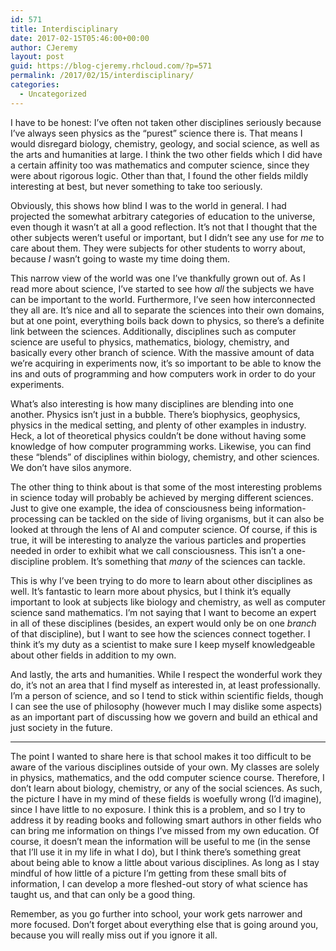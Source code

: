 ```yaml
---
id: 571
title: Interdisciplinary
date: 2017-02-15T05:46:00+00:00
author: CJeremy
layout: post
guid: https://blog-cjeremy.rhcloud.com/?p=571
permalink: /2017/02/15/interdisciplinary/
categories:
  - Uncategorized
---
```

I have to be honest: I&#8217;ve often not taken other disciplines seriously because I&#8217;ve always seen physics as the &#8220;purest&#8221; science there is. That means I would disregard biology, chemistry, geology, and social science, as well as the arts and humanities at large. I think the two other fields which I did have a certain affinity too was mathematics and computer science, since they were about rigorous logic. Other than that, I found the other fields mildly interesting at best, but never something to take too seriously.

Obviously, this shows how blind I was to the world in general. I had projected the somewhat arbitrary categories of education to the universe, even though it wasn&#8217;t at all a good reflection. It&#8217;s not that I thought that the other subjects weren&#8217;t useful or important, but I didn&#8217;t see any use for _me_ to care about them. They were subjects for other students to worry about, because _I_ wasn&#8217;t going to waste my time doing them.

This narrow view of the world was one I&#8217;ve thankfully grown out of. As I read more about science, I&#8217;ve started to see how _all_ the subjects we have can be important to the world. Furthermore, I&#8217;ve seen how interconnected they all are. It&#8217;s nice and all to separate the sciences into their own domains, but at one point, everything boils back down to physics, so there&#8217;s a definite link between the sciences. Additionally, disciplines such as computer science are useful to physics, mathematics, biology, chemistry, and basically every other branch of science. With the massive amount of data we&#8217;re acquiring in experiments now, it&#8217;s so important to be able to know the ins and outs of programming and how computers work in order to do your experiments.

What&#8217;s also interesting is how many disciplines are blending into one another. Physics isn&#8217;t just in a bubble. There&#8217;s biophysics, geophysics, physics in the medical setting, and plenty of other examples in industry. Heck, a lot of theoretical physics couldn&#8217;t be done without having some knowledge of how computer programming works. Likewise, you can find these &#8220;blends&#8221; of disciplines within biology, chemistry, and other sciences. We don&#8217;t have silos anymore.

The other thing to think about is that some of the most interesting problems in science today will probably be achieved by merging different sciences. Just to give one example, the idea of consciousness being information-processing can be tackled on the side of living organisms, but it can also be looked at through the lens of AI and computer science. Of course, if this is true, it will be interesting to analyze the various particles and properties needed in order to exhibit what we call consciousness. This isn&#8217;t a one-discipline problem. It&#8217;s something that _many_ of the sciences can tackle.

This is why I&#8217;ve been trying to do more to learn about other disciplines as well. It&#8217;s fantastic to learn more about physics, but I think it&#8217;s equally important to look at subjects like biology and chemistry, as well as computer science sand mathematics. I&#8217;m not saying that I want to become an expert in all of these disciplines (besides, an expert would only be on one _branch_ of that discipline), but I want to see how the sciences connect together. I think it&#8217;s my duty as a scientist to make sure I keep myself knowledgeable about other fields in addition to my own.

And lastly, the arts and humanities. While I respect the wonderful work they do, it&#8217;s not an area that I find myself as interested in, at least professionally. I&#8217;m a person of science, and so I tend to stick within scientific fields, though I can see the use of philosophy (however much I may dislike some aspects) as an important part of discussing how we govern and build an ethical and just society in the future.

* * *

The point I wanted to share here is that school makes it too difficult to be aware of the various disciplines outside of your own. My classes are solely in physics, mathematics, and the odd computer science course. Therefore, I don&#8217;t learn about biology, chemistry, or any of the social sciences. As such, the picture I have in my mind of these fields is woefully wrong (I&#8217;d imagine), since I have little to no exposure. I think this is a problem, and so I try to address it by reading books and following smart authors in other fields who can bring me information on things I&#8217;ve missed from my own education. Of course, it doesn&#8217;t mean the information will be useful to me (in the sense that I&#8217;ll use it in my life in what I do), but I think there&#8217;s something great about being able to know a little about various disciplines. As long as I stay mindful of how little of a picture I&#8217;m getting from these small bits of information, I can develop a more fleshed-out story of what science has taught us, and that can only be a good thing.

Remember, as you go further into school, your work gets narrower and more focused. Don&#8217;t forget about everything else that is going around you, because you will really miss out if you ignore it all.